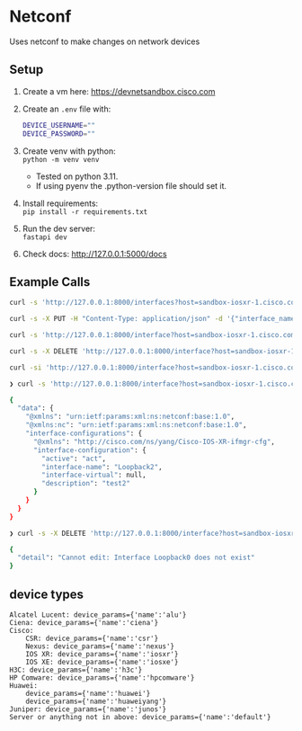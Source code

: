 # Netconf

Uses netconf to make changes on network devices

## Setup

1. Create a vm here: <https://devnetsandbox.cisco.com>
2. Create an `.env` file with:

    ```bash
    DEVICE_USERNAME=""
    DEVICE_PASSWORD=""
    ```

3. Create venv with python:  
`python -m venv venv`
    - Tested on python 3.11.
    - If using pyenv the .python-version file should set it.
4. Install requirements:  
`pip install -r requirements.txt`
5. Run the dev server:  
`fastapi dev`
6. Check docs: <http://127.0.0.1:5000/docs>

## Example Calls

```bash
curl -s 'http://127.0.0.1:8000/interfaces?host=sandbox-iosxr-1.cisco.com&device_type=iosxr' | jq

curl -s -X PUT -H "Content-Type: application/json" -d '{"interface_name": "Loopback0", "address": "10.0.0.1", "netmask": "255.255.255.255"}' 'http://127.0.0.1:8000/interface?host=sandbox-iosxr-1.cisco.com&device_type=iosxr' | jq

curl -s 'http://127.0.0.1:8000/interface?host=sandbox-iosxr-1.cisco.com&device_type=iosxr&interface_name=Loopback0' | jq

curl -s -X DELETE 'http://127.0.0.1:8000/interface?host=sandbox-iosxr-1.cisco.com&device_type=iosxr&interface_name=Loopback0' | jq

curl -si 'http://127.0.0.1:8000/interface?host=sandbox-iosxr-1.cisco.com&device_type=iosxr&interface_name=Loopback0'
```

```bash
❯ curl -s 'http://127.0.0.1:8000/interface?host=sandbox-iosxr-1.cisco.com&device_type=iosxr&interface_name=Loopback2' | jq

{
  "data": {
    "@xmlns": "urn:ietf:params:xml:ns:netconf:base:1.0",
    "@xmlns:nc": "urn:ietf:params:xml:ns:netconf:base:1.0",
    "interface-configurations": {
      "@xmlns": "http://cisco.com/ns/yang/Cisco-IOS-XR-ifmgr-cfg",
      "interface-configuration": {
        "active": "act",
        "interface-name": "Loopback2",
        "interface-virtual": null,
        "description": "test2"
      }
    }
  }
}
```

```bash
❯ curl -s -X DELETE 'http://127.0.0.1:8000/interface?host=sandbox-iosxr-1.cisco.com&device_type=iosxr&interface_name=Loopback0' | jq

{
  "detail": "Cannot edit: Interface Loopback0 does not exist"
}
```

## device types

```text
Alcatel Lucent: device_params={'name':'alu'}
Ciena: device_params={'name':'ciena'}
Cisco:
    CSR: device_params={'name':'csr'}
    Nexus: device_params={'name':'nexus'}
    IOS XR: device_params={'name':'iosxr'}
    IOS XE: device_params={'name':'iosxe'}
H3C: device_params={'name':'h3c'}
HP Comware: device_params={'name':'hpcomware'}
Huawei:
    device_params={'name':'huawei'}
    device_params={'name':'huaweiyang'}
Juniper: device_params={'name':'junos'}
Server or anything not in above: device_params={'name':'default'}
```
